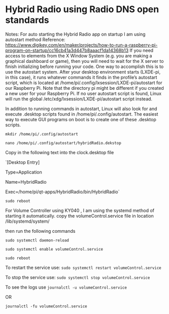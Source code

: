  # Hybrid Radio using Radio DNS open standards
 
 Notes:
 For auto starting the Hybrid Radio app on startup I am using autostart method
 Reference: https://www.digikey.com/en/maker/projects/how-to-run-a-raspberry-pi-program-on-startup/cc16cb41a3d447b8aaacf1da14368b13
 If you need access to elements from the X Window System (e.g. you are making a graphical dashboard or game),
 then you will need to wait for the X server to finish initializing before running your code. One way to 
 accomplish this is to use the autostart system.
 After your desktop environment starts (LXDE-pi, in this case), it runs whatever commands it finds in the profile’s autostart script,
 which is located at /home/pi/.config/lxsession/LXDE-pi/autostart for our Raspberry Pi. Note that the directory pi might be different
 if you created a new user for your Raspberry Pi.
 If no user autostart script is found, Linux will run the global /etc/xdg/lxsession/LXDE-pi/autostart script instead.

In addition to running commands in autostart, Linux will also look for and execute .desktop scripts found in /home/pi/.config/autostart.
The easiest way to execute GUI programs on boot is to create one of these .desktop scripts.


`mkdir /home/pi/.config/autostart`

`nano /home/pi/.config/autostart/hybridRadio.dekstop`

Copy in the following text into the clock.desktop file

`[Desktop Entry]

Type=Application

Name=HybridRadio

Exec=/home/pi/qt-apps/HybridRadio/bin/HybridRadio`



`sudo reboot`


For Volume Controller using KY040 , I am using the systemd method of starting it automatically.
copy the volumeControl.service file in location /lib/systemd/system/

then run the following commands

`sudo systemctl daemon-reload`

`sudo systemctl enable volumeControl.service`

`sudo reboot`

To restart the service use:
`sudo systemctl restart volumeControl.service`

To stop the service use:
`sudo systemctl stop volumeControl.service`

To see the logs use
`journalctl -u volumeControl.service`

OR

`journalctl -fu volumeControl.service`
